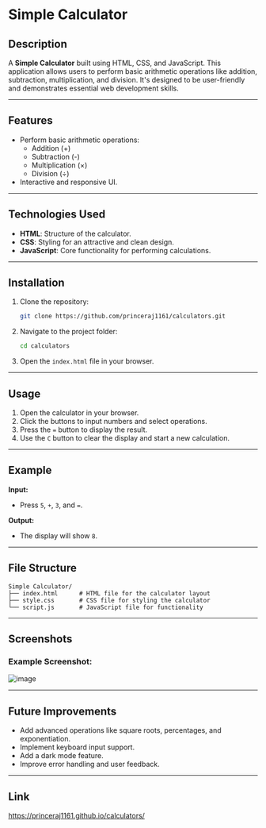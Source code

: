 # Simple Calculator

## Description
A **Simple Calculator** built using HTML, CSS, and JavaScript. This application allows users to perform basic arithmetic operations like addition, subtraction, multiplication, and division. It's designed to be user-friendly and demonstrates essential web development skills.

---

## Features
- Perform basic arithmetic operations:
  - Addition (+)
  - Subtraction (-)
  - Multiplication (×)
  - Division (÷)
- Interactive and responsive UI.

---

## Technologies Used
- **HTML**: Structure of the calculator.
- **CSS**: Styling for an attractive and clean design.
- **JavaScript**: Core functionality for performing calculations.

---

## Installation
1. Clone the repository:
   ```bash
   git clone https://github.com/princeraj1161/calculators.git
   ```
2. Navigate to the project folder:
   ```bash
   cd calculators
   ```
3. Open the `index.html` file in your browser.

---

## Usage
1. Open the calculator in your browser.
2. Click the buttons to input numbers and select operations.
3. Press the `=` button to display the result.
4. Use the `C` button to clear the display and start a new calculation.

---

## Example
**Input:**
- Press `5`, `+`, `3`, and `=`.

**Output:**
- The display will show `8`.

---

## File Structure
```
Simple Calculator/
├── index.html      # HTML file for the calculator layout
├── style.css       # CSS file for styling the calculator
└── script.js       # JavaScript file for functionality
```

---

## Screenshots
### Example Screenshot:
![image](https://github.com/user-attachments/assets/a23d4d38-61a5-4079-98db-8d949f6aafc8)


---

## Future Improvements
- Add advanced operations like square roots, percentages, and exponentiation.
- Implement keyboard input support.
- Add a dark mode feature.
- Improve error handling and user feedback.

---

## Link
https://princeraj1161.github.io/calculators/




